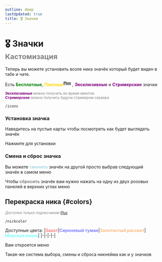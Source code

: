 ```yaml
---
outline: deep
lastUpdated: true
title: 🎖️ Значки
---
```


<Pill name="ML Create & Magic" link="./" icon="solar:archive-bold-duotone" color="#868dcc"  />

# 🎖️ Значки <br/> <span style="color: gray;"><sup> Кастомизация </sup></span>

Теперь вы можете установить возле ника значёк который будет виден в табе и чате.

Есть <span style="color: green;">**Бесплатные**</span>, <span style="color: gold;">**Платные<sup>[Plus<iconify-icon icon="simple-icons:boosty"  style="margin-bottom:-0.3rem;margin-right:0.10rem;margin:center;color: #f0662a"></iconify-icon>](/wiki/minelacs-ultimate)  </sup>**</span>, <span style="color: purple;">**Эксклюзивные**</span> и <span style="color: purple;">**Стримерские**</span> значки

<sup><span style="color: purple;">**Эксклюзивные**</span> <span style="color: gray;">можно получить во время ивентов</span> </sup><br/>
<sup><span style="color: purple;">**Стримерские**</span> <span style="color: gray;">можно получить будучи стримером сервера</span> </sup>

```
/icons
``` 

<!-- Вам откроется меню: 
<img src="/WIKI/ML-Create-N-Magic/NicknameCustom/icons-menu.png" style="display: inline; margin: 0 2px; vertical-align: middle; " />
![Начальное меню без платных или особых значков]() -->

### Установка значка
Наведитесь на пустые карты чтобы посмотреть как будет выглядеть значёк 

Нажмите для установки

<!-- ![Ник в табе](/WIKI/ML-Create-N-Magic/NicknameCustom/icon-preview-tab.png) -->

### Смена и сброс значка

Вы можете <span style="color: lightblue;">**сменить**</span> значёк на другой просто выбрав следующий значёк в самом меню

Чтобы <span style="color: gray;">**сбросить**</span> значёк вам нужно нажать на одну из двух розовых панелей в верхних углах меню

<!-- ![](/WIKI/ML-Create-N-Magic/NicknameCustom/icon-menu-clearicon.png) -->


## Перекраска ника {#colors}

*<span style="color: gray;"><sup> Доступно только подписчикам [Plus](/wiki/minelacs-ultimate) <iconify-icon icon="simple-icons:boosty"  style="margin-bottom:-0.3rem;margin-right:0.10rem;margin:center;color: #f0662a"></iconify-icon> </sup></span>*

```
/nickcolor
```

Доступные цвета:
|<span style="color: #fc7e7e;">**Закат**</span>|<span style="color: #7e82fc;">**Сиреневый туман**</span>|<span style="color: #fcb97e;">**Золотистый рассвет**</span>|<span style="color: #7efcfa;">**Морская волна**</span>|
|-|-|-|-|


Вам откроется меню

Такая-же система выбора, смены и сброса никнейма как и у значков

<!-- ![Меню](/WIKI/ML-Create-N-Magic/NicknameCustom/color-menu.png) -->



